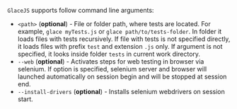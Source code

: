 `GlaceJS` supports follow command line arguments:

- `<path>` (**optional**) - File or folder path, where tests are located. For example, `glace myTests.js` or `glace path/to/tests-folder`. In folder it loads files with tests recursively. If file with tests is not specified directly, it loads files with prefix `test` and extension `.js` only. If argument is not specified, it looks inside folder `tests` in current work directory.
- `--web` (**optional**) - Activates steps for web testing in browser via selenium. If option is specified, selenium server and browser will launched automatically on session begin and will be stopped at session end.
- `--install-drivers` (**optional**) - Installs selenium webdrivers on session start.
